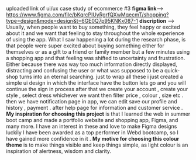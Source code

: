 
uploaded link of ui/ux case study of ecommerce #3 
**figma link**--> https://www.figma.com/file/bKqrcPlUyRgrfQXwMqecmT/shopping?type=design&mode=design&t=6GE0Q7p95KNKx087-1
**discription** --> Usually, when people want to buy something, they feel happy or excited about it and we want that feeling to stay throughout the whole experience of using the app. What I saw happening a lot during the research phase, is that people were super excited about buying something either for themselves or as a gift to a friend or family member but a few minutes using a shopping app and that feeling was shifted to uncertainty and frustration. Either because there was way too much information directly displayed, distracting and confusing the user or what was supposed to be a quick-shop turns into an eternal searching. just to wrap all these i just created a simple ui design in which the interface have the button lets go and you will continue the sign in process after that we create your account , create your style , select dress whichever we want then filter price , colour , size etc . then we have notification page in app, we can edit save our profile and history , payment . after help page for information and customer service .
**My inspiration for choosing this project** is that I learned the web in summer boot camp and made a portfolio website and shopping app, Figma, and many more. I have an interest in these and love to make Figma designs luckily I have been awarded as a top performer in Webd bootcamp, so I have gained more confidence in it .
**My motive for choosing this colour theme** is to make things visible and keep things simple, as light colour is an inspiration of alertness, wisdom and clarity.
